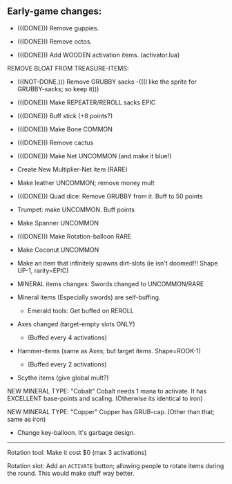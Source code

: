 


## Early-game changes:


- (((DONE))) Remove guppies.

- (((DONE))) Remove octos.

- (((DONE))) Add WOODEN activation items. (activator.lua)


REMOVE BLOAT FROM TREASURE-ITEMS:
- (((NOT-DONE.))) Remove GRUBBY sacks
    -(((I like the sprite for GRUBBY-sacks; so keep it)))
- (((DONE))) Make REPEATER/REROLL sacks EPIC


- (((DONE))) Buff stick  (+8 points?)

- (((DONE))) Make Bone COMMON

- (((DONE))) Remove cactus

- (((DONE))) Make Net UNCOMMON (and make it blue!)

- Create New Multiplier-Net item  (RARE)

- Make leather UNCOMMON; remove money mult

- (((DONE))) Quad dice: Remove GRUBBY from it. Buff to 50 points

- Trumpet: make UNCOMMON. Buff points


- Make Spanner UNCOMMON

- (((DONE))) Make Rotation-balloon RARE 

- Make Coconut UNCOMMON

- Make an item that infinitely spawns dirt-slots
(ie isn't doomed!!! Shape UP-1, rarity=EPIC)


- MINERAL items changes:
Swords changed to UNCOMMON/RARE
- Mineral items (Especially swords) are self-buffing.
    - Emerald tools: Get buffed on REROLL
- Axes changed (target-empty slots ONLY)
    - (Buffed every 4 activations)
- Hammer-items (same as Axes; but target items. Shape=ROOK-1)
    - (Buffed every 2 activations)
- Scythe items (give global mult?)


NEW MINERAL TYPE: "Cobalt"
Cobalt needs 1 mana to activate. 
It has EXCELLENT base-points and scaling.
(Otherwise its identical to iron)

NEW MINERAL TYPE: "Copper"
Copper has GRUB-cap. (Other than that; same as iron)


- Change key-balloon. It's garbage design.

------

Rotation tool: Make it cost $0 (max 3 activations)

Rotation slot: Add an `ACTIVATE` button; allowing people to rotate items during the round.
This would make stuff way better.

